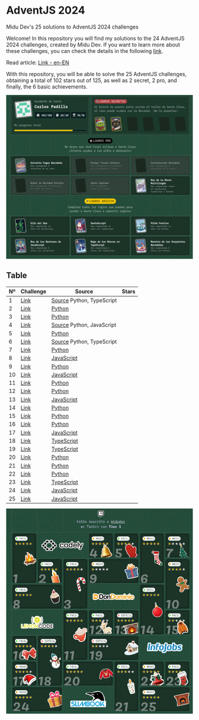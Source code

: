 # AdventJS 2024

Midu Dev's 25 solutions to AdventJS 2024 challenges

Welcome! In this repository you will find my solutions to the 24 AdventJS 2024 challenges, created by Midu Dev. If you want to learn more about these challenges, you can check the details in the following [link](https://adventjs.dev/).

Read article: [Link - en-EN](https://medium.com/@cpadlab/all-my-solutions-to-midudevs-adventjs-2024-25-python-javascript-and-typescript-programming-bf1f0bcdbde7)

With this repository, you will be able to solve the 25 AdventJS challenges, obtaining a total of 102 stars out of 125, as well as 2 secret, 2 pro, and finally, the 6 basic achievements.

<div class="flex justify-center">

![MiduDev's AdventJS 2024 Carlos Padilla Results Table](./imgs/2.png)

</div>

## Table
 
| **Nº** | **Challenge** | **Source** | **Stars** |
|--------|--------|-----------|----------|
| 1 | [Link](https://adventjs.dev/es/challenges/2024/1) | [Source](./2024/reto-01/) Python, TypeScript | | ⭐⭐⭐⭐⭐ / 5 |
| 2 | [Link](https://adventjs.dev/es/challenges/2024/2) | [Python](./2024/) |  | ⭐⭐⭐⭐⭐ / 5 |
| 3 | [Link](https://adventjs.dev/es/challenges/2024/3) | [Python](./2024/reto-03.py) |  | ⭐⭐⭐⭐ / 5 |
| 4 | [Link](https://adventjs.dev/es/challenges/2024/4) | [Source](./2024/reto-04/) Python, JavaScript |  | ⭐⭐⭐⭐⭐ / 5 |
| 5 | [Link](https://adventjs.dev/es/challenges/2024/5) | [Python](./2024/reto-05.py) |  | ⭐⭐⭐⭐ / 5 |
| 6 | [Link](https://adventjs.dev/es/challenges/2024/6) | [Source](./2024/reto-06/) Python, TypeScript |  | ⭐⭐⭐⭐⭐ / 5 |
| 7 | [Link](https://adventjs.dev/es/challenges/2024/7) | [Python](./2024/reto-07.py) |  | ⭐ / 5 |
| 8 | [Link](https://adventjs.dev/es/challenges/2024/8) | [JavaScript](./2024/reto-08.js) |  | ⭐⭐⭐⭐⭐ / 5 |
| 9 | [Link](https://adventjs.dev/es/challenges/2024/9) | [Python](./2024/reto-09.py) |  | ⭐ / 5 |
| 10 | [Link](https://adventjs.dev/es/challenges/2024/10) | [JavaScript](./2024/reto-10.js) |  | ⭐⭐⭐⭐ / 5 |
| 11 | [Link](https://adventjs.dev/es/challenges/2024/11) | [Python](./2024/reto-11.py) |  | ⭐⭐⭐⭐⭐ / 5 |
| 12 | [Link](https://adventjs.dev/es/challenges/2024/12) | [Python](./2024/reto-12.py) |  | ⭐⭐⭐ / 5 |
| 13 | [Link](https://adventjs.dev/es/challenges/2024/13) | [JavaScript](./2024/reto-13.js) |  | ⭐⭐⭐⭐⭐ / 5 |
| 14 | [Link](https://adventjs.dev/es/challenges/2024/14) | [Python](./2024/reto-14.py) |  | ⭐⭐⭐⭐⭐ / 5 |
| 15 | [Link](https://adventjs.dev/es/challenges/2024/15) | [Python](./2024/reto-15.py) |  | ⭐ / 5 |
| 16 | [Link](https://adventjs.dev/es/challenges/2024/16) | [Python](./2024/reto-16.py) |  | ⭐⭐⭐⭐⭐ / 5 |
| 17 | [Link](https://adventjs.dev/es/challenges/2024/17) | [JavaScript](./2024/reto-17.js) |  | ⭐⭐⭐⭐ / 5 |
| 18 | [Link](https://adventjs.dev/es/challenges/2024/18) | [TypeScript](./2024/reto-18.ts) |  | ⭐⭐⭐⭐ / 5 |
| 19 | [Link](https://adventjs.dev/es/challenges/2024/19) | [TypeScript](./2024/reto-19.ts) |  | ⭐⭐ / 5 |
| 20 | [Link](https://adventjs.dev/es/challenges/2024/20) | [Python](./2024/reto-20.py) |  | ⭐⭐⭐⭐⭐ / 5 |
| 21 | [Link](https://adventjs.dev/es/challenges/2024/21) | [Python](./2024/reto-21.py) |  | ⭐⭐⭐ / 5 |
| 22 | [Link](https://adventjs.dev/es/challenges/2024/22) | [Python](./2024/reto-22.py) |  | ⭐⭐⭐⭐⭐ / 5 |
| 23 | [Link](https://adventjs.dev/es/challenges/2024/23) | [TypeScript](./2024/reto-23.ts) |  | ⭐⭐⭐⭐⭐ / 5 |
| 24 | [Link](https://adventjs.dev/es/challenges/2024/24) | [JavaScript](./2024/reto-24.js) |  | ⭐⭐⭐⭐⭐ / 5 |
| 25 | [Link](https://adventjs.dev/es/challenges/2024/25) | [JavaScript](./2024/reto-25.js) |  | ⭐⭐⭐⭐⭐ / 5 |

<div class="flex justify-center">

![Reused by Carlos Padilla in AdventJS 2024](./imgs/1.png)

</div>